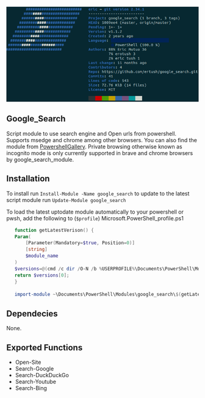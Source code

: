 
![](./screenshots/google_search_screenshot.png)

## Google_Search

 Script module to use search engine and Open urls from powershell. Supports msedge and chrome among other browsers.
 You can also find the module from [PowershellGallery](https://www.powershellgallery.com). Private browsing otherwise known as incognito mode is only currently supported in brave and chrome browsers by google_search_module. 

## Installation

  To install run ```Install-Module -Name google_search``` to update to the latest script module run
 ```Update-Module google_search```

To load the latest uptodate module automatically to your powershell or pwsh, add the following to (```$profile```) Microsoft.PowerShell_profile.ps1

 ```powershell
    function getLatestVerison() {
    Param(
        [Parameter(Mandatory=$true, Position=0)]
        [string]
        $module_name
    )
    $versions=@(cmd /c dir /O-N /b %USERPROFILE%\Documents\PowerShell\Modules\$module_name\);
    return $versions[0];
    }

    import-module ~\Documents\PowerShell\Modules\google_search\$(getLatestVerison -module_name "google_search")\google_search.psm1
```
## Dependecies

 None.

## Exported Functions

 * Open-Site
 * Search-Google
 * Search-DuckDuckGo
 * Search-Youtube
 * Search-Bing
